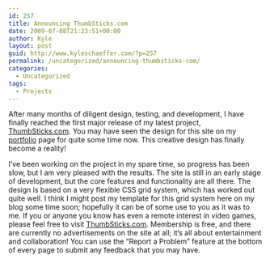 ```yaml
---
id: 257
title: Announcing ThumbSticks.com
date: 2009-07-08T21:23:51+00:00
author: Kyle
layout: post
guid: http://www.kyleschaeffer.com/?p=257
permalink: /uncategorized/announcing-thumbsticks-com/
categories:
  - Uncategorized
tags:
  - Projects
---
```

After many months of diligent design, testing, and development, I have finally reached the first major release of my latest project, [ThumbSticks.com](http://thumbsticks.com). You may have seen the design for this site on my [portfolio](http://www.kyleschaeffer.com/portfolio/) page for quite some time now. This creative design has finally become a reality!<!--more-->

I&#8217;ve been working on the project in my spare time, so progress has been slow, but I am very pleased with the results. The site is still in an early stage of development, but the core features and functionality are all there. The design is based on a very flexible CSS grid system, which has worked out quite well. I think I might post my template for this grid system here on my blog some time soon; hopefully it can be of some use to you as it was to me. If you or anyone you know has even a remote interest in video games, please feel free to visit [ThumbSticks.com](http://thumbsticks.com). Membership is free, and there are currently no advertisements on the site at all; it&#8217;s all about entertainment and collaboration! You can use the &#8220;Report a Problem&#8221; feature at the bottom of every page to submit any feedback that you may have.